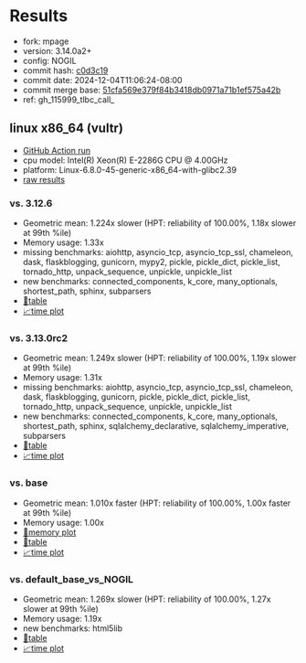 # Results

- fork: mpage
- version: 3.14.0a2+
- config: NOGIL
- commit hash: [c0d3c19](https://github.com/mpage/cpython/commit/c0d3c19)
- commit date: 2024-12-04T11:06:24-08:00
- commit merge base: [51cfa569e379f84b3418db0971a71b1ef575a42b](https://github.com/mpage/cpython/commit/51cfa569e379f84b3418db0971a71b1ef575a42b)
- ref: gh_115999_tlbc_call_

## linux x86_64 (vultr)

- [GitHub Action run](https://github.com/facebookexperimental/free-threading-benchmarking/actions/runs/12173327400)
- cpu model: Intel(R) Xeon(R) E-2286G CPU @ 4.00GHz
- platform: Linux-6.8.0-45-generic-x86_64-with-glibc2.39
- [raw results](bm-20241204-vultr-x86_64-mpage-gh_115999_tlbc_call_-3.14.0a2%2B-c0d3c19.json)

### vs. 3.12.6

- Geometric mean: 1.224x slower (HPT: reliability of 100.00%, 1.18x slower at 99th %ile)
- Memory usage: 1.33x
- missing benchmarks: aiohttp, asyncio_tcp, asyncio_tcp_ssl, chameleon, dask, flaskblogging, gunicorn, mypy2, pickle, pickle_dict, pickle_list, tornado_http, unpack_sequence, unpickle, unpickle_list
- new benchmarks: connected_components, k_core, many_optionals, shortest_path, sphinx, subparsers
- [📄table](bm-20241204-vultr-x86_64-mpage-gh_115999_tlbc_call_-3.14.0a2%2B-c0d3c19-vs-3.12.6.md)
- [📈time plot](bm-20241204-vultr-x86_64-mpage-gh_115999_tlbc_call_-3.14.0a2%2B-c0d3c19-vs-3.12.6.svg)

### vs. 3.13.0rc2

- Geometric mean: 1.249x slower (HPT: reliability of 100.00%, 1.19x slower at 99th %ile)
- Memory usage: 1.31x
- missing benchmarks: aiohttp, asyncio_tcp, asyncio_tcp_ssl, chameleon, dask, flaskblogging, gunicorn, pickle, pickle_dict, pickle_list, tornado_http, unpack_sequence, unpickle, unpickle_list
- new benchmarks: connected_components, k_core, many_optionals, shortest_path, sphinx, sqlalchemy_declarative, sqlalchemy_imperative, subparsers
- [📄table](bm-20241204-vultr-x86_64-mpage-gh_115999_tlbc_call_-3.14.0a2%2B-c0d3c19-vs-3.13.0rc2.md)
- [📈time plot](bm-20241204-vultr-x86_64-mpage-gh_115999_tlbc_call_-3.14.0a2%2B-c0d3c19-vs-3.13.0rc2.svg)

### vs. base

- Geometric mean: 1.010x faster (HPT: reliability of 100.00%, 1.00x faster at 99th %ile)
- Memory usage: 1.00x
- [🧠memory plot](bm-20241204-vultr-x86_64-mpage-gh_115999_tlbc_call_-3.14.0a2%2B-c0d3c19-vs-base-mem.svg)
- [📄table](bm-20241204-vultr-x86_64-mpage-gh_115999_tlbc_call_-3.14.0a2%2B-c0d3c19-vs-base.md)
- [📈time plot](bm-20241204-vultr-x86_64-mpage-gh_115999_tlbc_call_-3.14.0a2%2B-c0d3c19-vs-base.svg)

### vs. default_base_vs_NOGIL

- Geometric mean: 1.269x slower (HPT: reliability of 100.00%, 1.27x slower at 99th %ile)
- Memory usage: 1.19x
- new benchmarks: html5lib
- [📄table](bm-20241204-vultr-x86_64-mpage-gh_115999_tlbc_call_-3.14.0a2%2B-c0d3c19-vs-default_base_vs_NOGIL.md)
- [📈time plot](bm-20241204-vultr-x86_64-mpage-gh_115999_tlbc_call_-3.14.0a2%2B-c0d3c19-vs-default_base_vs_NOGIL.svg)

